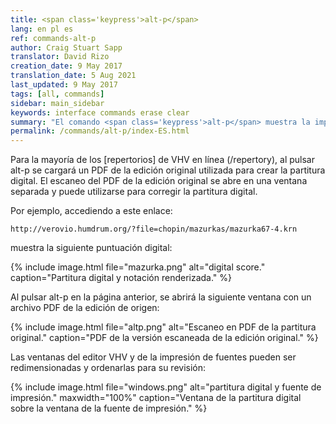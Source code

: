 ```yaml
---
title: <span class='keypress'>alt-p</span>
lang: en pl es
ref: commands-alt-p
author: Craig Stuart Sapp
translator: David Rizo
creation_date: 9 May 2017
translation_date: 5 Aug 2021
last_updated: 9 May 2017
tags: [all, commands]
sidebar: main_sidebar
keywords: interface commands erase clear
summary: "El comando <span class='keypress'>alt-p</span> muestra la impresión de origen de la partitura digital en línea en el editor VHV."
permalink: /commands/alt-p/index-ES.html
---
```

Para la mayoría de los [repertorios] de VHV en línea (/repertory), al pulsar 
<span class="keypress">alt-p</span> se cargará un PDF
de la edición original utilizada para crear la partitura digital.
El escaneo del PDF de la edición original se abre en una ventana separada 
y puede utilizarse para corregir la partitura digital.

Por ejemplo, accediendo a este enlace:

```
http://verovio.humdrum.org/?file=chopin/mazurkas/mazurka67-4.krn
```

muestra la siguiente puntuación digital:

{% include image.html
	file="mazurka.png"
	alt="digital score."
	caption="Partitura digital y notación renderizada."
%}

Al pulsar <span class="keypress">alt-p</span> en la
página anterior, se abrirá la siguiente ventana con un
archivo PDF de la edición de origen:


{% include image.html
	file="altp.png"
	alt="Escaneo en PDF de la partitura original."
	caption="PDF de la versión escaneada de la edición original."
%}

Las ventanas del editor VHV y de la impresión de fuentes pueden ser redimensionadas 
y ordenarlas para su revisión:

{% include image.html
	file="windows.png"
	alt="partitura digital y fuente de impresión."
	maxwidth="100%"
	caption="Ventana de la partitura digital sobre la ventana de la fuente de impresión."
%}





